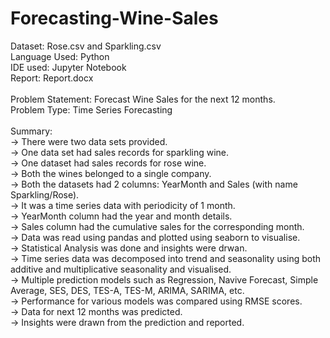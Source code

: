 # Forecasting-Wine-Sales
Dataset: Rose.csv and Sparkling.csv \
Language Used: Python \
IDE used: Jupyter Notebook \
Report: Report.docx \
\
Problem Statement: Forecast Wine Sales for the next 12 months.
\
Problem Type: Time Series Forecasting \
\
Summary: \
-> There were two data sets provided. \
-> One data set had sales records for sparkling wine. \
-> One dataset had sales records for rose wine. \
-> Both the wines belonged to a single company. \
-> Both the datasets had 2 columns: YearMonth and Sales (with name Sparkling/Rose). \
-> It was a time series data with periodicity of 1 month. \
-> YearMonth column had the year and month details. \
-> Sales column had the cumulative sales for the corresponding month. \
-> Data was read using pandas and plotted using seaborn to visualise. \
-> Statistical Analysis was done and insights were drwan. \
-> Time series data was decomposed into trend and seasonality using both additive and multiplicative seasonality and visualised. \
-> Multiple prediction models such as Regression, Navive Forecast, Simple Average, SES, DES, TES-A, TES-M, ARIMA, SARIMA, etc. \
-> Performance for various models was compared using RMSE scores. \
-> Data for next 12 months was predicted. \
-> Insights were drawn from the prediction and reported. 
